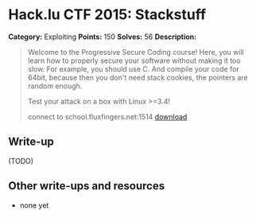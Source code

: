 # Hack.lu CTF 2015: Stackstuff

**Category:** Exploiting
**Points:** 150
**Solves:** 56
**Description:**

> Welcome to the Progressive Secure Coding course! Here, you will learn how to properly secure your software without making it too slow. For example, you should use C. And compile your code for 64bit, because then you don't need stack cookies, the pointers are random enough.
> 
> Test your attack on a box with Linux >=3.4!
> 
> connect to school.fluxfingers.net:1514
> [download](stackstuff_public_d7f6e7f394f649ba96b3113374a0bfb3.tar.gz)


## Write-up

(TODO)

## Other write-ups and resources

* none yet
